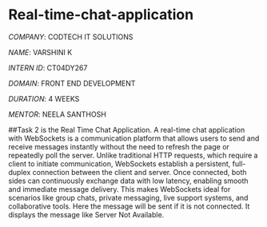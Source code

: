 # Real-time-chat-application

*COMPANY*: CODTECH IT SOLUTIONS

*NAME*: VARSHINI K

*INTERN ID*: CT04DY267

*DOMAIN*: FRONT END DEVELOPMENT

*DURATION*: 4 WEEKS

*MENTOR*: NEELA SANTHOSH

##Task 2 is the Real Time Chat Application. A real-time chat application with WebSockets is a communication platform that allows users to send and receive messages instantly without the need to refresh the page or repeatedly poll the server. Unlike traditional HTTP requests, which require a client to initiate communication, WebSockets establish a persistent, full-duplex connection between the client and server. Once connected, both sides can continuously exchange data with low latency, enabling smooth and immediate message delivery. This makes WebSockets ideal for scenarios like group chats, private messaging, live support systems, and collaborative tools. Here the message will be sent if it is not connected. It displays the message like Server Not Available.
